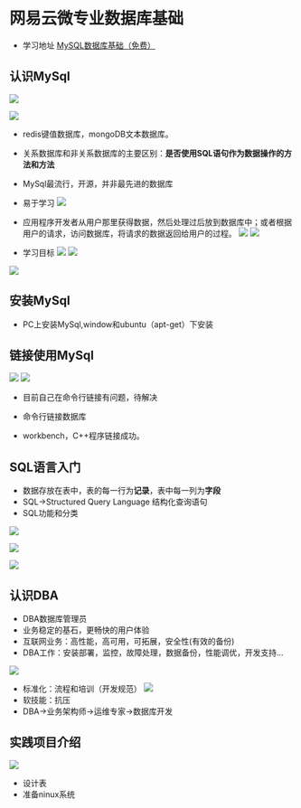# 网易云微专业数据库基础

- 学习地址 [MySQL数据库基础（免费）](http://mooc.study.163.com/learn/NEU-1000077004?tid=2001361029#/learn/content)

## 认识MySql

![](http://i.imgur.com/8oIOvas.png)

![](http://i.imgur.com/0GSugnd.png)

- redis键值数据库，mongoDB文本数据库。
- 关系数据库和非关系数据库的主要区别：**是否使用SQL语句作为数据操作的方法和方法**
- MySql最流行，开源，并非最先进的数据库
- 易于学习
![](http://i.imgur.com/xfkfd7I.png)

- 应用程序开发者从用户那里获得数据，然后处理过后放到数据库中；或者根据用户的请求，访问数据库，将请求的数据返回给用户的过程。
![](http://i.imgur.com/jYnmQ3b.png)
![](http://i.imgur.com/9Vo3esd.png)

- 学习目标
![](http://i.imgur.com/7dZGr54.png)
![](http://i.imgur.com/8E3c0gh.png)

![](http://i.imgur.com/tiJaOZB.png)
## 安装MySql

- PC上安装MySql,window和ubuntu（apt-get）下安装

## 链接使用MySql

![](http://i.imgur.com/uaprjaN.png)
![](http://i.imgur.com/CYO6qEh.png)

- 目前自己在命令行链接有问题，待解决

- 命令行链接数据库

- workbench，C++程序链接成功。

## SQL语言入门

- 数据存放在表中，表的每一行为**记录**，表中每一列为**字段**
- SQL->Structured Query Language 结构化查询语句
- SQL功能和分类

![](http://i.imgur.com/SiBq1ta.png)

![](http://i.imgur.com/Tm6n39L.png)

![](http://i.imgur.com/Zn5jBBk.png)

## 认识DBA

- DBA数据库管理员
- 业务稳定的基石，更畅快的用户体验
- 互联网业务：高性能，高可用，可拓展，安全性(有效的备份)
- DBA工作：安装部署，监控，故障处理，数据备份，性能调优，开发支持...
 
![](http://i.imgur.com/rS5RrjS.png)

- 标准化：流程和培训（开发规范）
![](http://i.imgur.com/WjlZYml.png)
- 软技能：抗压
- DBA->业务架构师->运维专家->数据库开发

## 实践项目介绍

![](http://i.imgur.com/fVMdCr1.png)

- 设计表
- 准备ninux系统